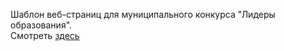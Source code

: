 Шаблон веб-страниц для муниципального конкурса "Лидеры образования".<br> 
Смотреть [здесь](https://xix0one.github.io/blog-leaders)
